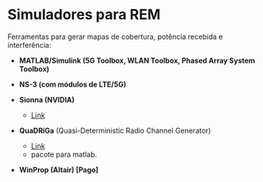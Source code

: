 # Simuladores para REM

Ferramentas para gerar mapas de cobertura, potência recebida e interferência:

- **MATLAB/Simulink (5G Toolbox, WLAN Toolbox, Phased Array System Toolbox)**

- **NS-3 (com módulos de LTE/5G)**

- **Sionna (NVIDIA)**
  - [Link](https://nvlabs.github.io/sionna/rt/tutorials/Radio-Maps.html)
  
- **QuaDRiGa** (Quasi-Deterministic Radio Channel Generator)
  - [Link](https://quadriga-channel-model.de/)
  - pacote para matlab.

- **WinProp (Altair) [Pago]**
